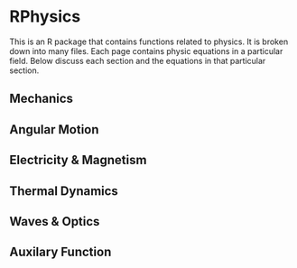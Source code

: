 # RPhysics

This is an R package that contains functions related to physics. It is broken down into many files. Each page contains physic equations in a particular field. Below discuss each section and the equations in that particular section.

## __Mechanics__


## __Angular Motion__


## __Electricity & Magnetism__


## __Thermal Dynamics__


## __Waves & Optics__


## __Auxilary Function__
